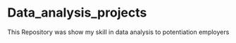 # Data_analysis_projects
This Repository was show  my skill in data analysis to potentiation employers
